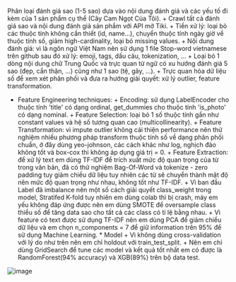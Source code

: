 Phân loại đánh giá sao (1-5 sao) dựa vào nội dung đánh giá và các yếu tố đi kèm của 1 sản phẩm cụ thể (Cây Cam Ngọt Của Tôi).
	+ Crawl tất cả đánh giá sao và nội dung đánh giả sản phẩm với API mở Tiki.
	+ Tiền xử lý: loại bỏ các thuộc tính không cần thiết (id, name...), chuyển thuộc tính ngày giờ về thuộc tính số, giảm high-cardinality, loại bỏ missing values.
	+ Nội dung đánh giá: vì là ngôn ngữ Việt Nam nên sử dụng 1 file Stop-word vietnamese trên github sau đó xử lý: emoji, tags, dấu câu, tokenization, ...
	+ Loại bỏ 1 dòng nội dung chữ Trung Quốc và trực quan từ ngữ có xu hướng đánh giá 5 sao (đẹp, cẩn thận, ...) cũng như 1 sao (tệ, gãy, ...).
	+ Trực quan hóa dữ liệu số để xem xét phân phối và đưa ra hướng giải quyết: xử lý outlier, feature transformation.
   * Feature Engineering techniques:
	+ Encoding: sử dụng LabelEncoder cho thuộc tính 'title' có dạng ordinal, get_dummies cho thuộc tính 'is_photo' có dạng nominal.
	+ Feature Selection: loại bỏ 1 số thuộc tính gần như constant values và hệ số tương quan cao (multicollinearity).
	+ Feature Transformation: vì impute outlier không cải thiện performance nên thử nghiệm nhiều phương pháp transform thuộc tính số về dạng phân phối chuẩn, ở đây dùng yeo-johnson, các cách khác như log, nghịch đảo không tốt và box-cox thì không áp dụng giá trị = 0.
	+ Feature Extraction: để xử lý text em dùng TF-IDF để trích xuất mức độ quan trọng của từ trong văn bản, đã có thử nghiệm Bag-Of-Word và tokenize - zero padding tuy giảm chiều dữ liệu tuy nhiên các từ sẽ chuyển thành mật độ nên mức độ quan trọng như nhau, không tốt như TF-IDF.
	+ Vì ban đầu Label đã imbalance nên một số cách giải quyết class_weight trong model, Stratifed K-fold tuy nhiên em dùng colab thì bị crash, máy em yếu không đáp ứng được nên em dùng SMOTE để oversample class thiểu số để tăng data sao cho tất cả các class có tỉ lệ bằng nhau.
	+ Vì feature có text được sử dụng TF-IDF nên em dùng PCA để giảm chiều dữ liệu và em chọn n_components = 7 để giữ information trên 95% để sử dụng Machine Learning.
    * Model
	+ Vì không dùng cross-validation với lý do như trên nên em chỉ holdout với train_test_split.
	+ Nên em chỉ dùng GridSearch để tune các model và kết quả tốt nhất em có được là RandomForest(94% accuracy) và XGB(89%) trên bộ data test.

![image](https://github.com/hoangdat252513/Product_data_Tiki/assets/83870939/1ed911cf-1568-4675-b101-ba01c80d52b7)
